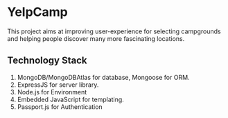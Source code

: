 # YelpCamp

This project aims at improving user-experience for selecting campgrounds and helping people discover many more fascinating locations.

## Technology Stack

1.  MongoDB/MongoDBAtlas for database, Mongoose for ORM.
2.  ExpressJS for server library.
3.  Node.js for Environment
3.  Embedded JavaScript for templating.
4.  Passport.js for Authentication
  
  
  
